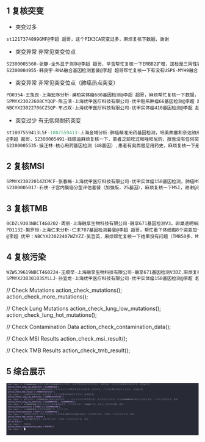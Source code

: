 ## 1 复核突变
- 突变过多 

```js
st1217374899GMF@李超 超哥，这个PIK3CA突变过多，麻烦复核下数据，谢谢
```
- 突变异常 非常见突变位点
```js
S2300005560-张静-全外显子测序@李超 超哥，辛苦帮忙复核一下ERBB2扩增，送检是三阴性乳腺癌，谢谢
S2300004955-韩良宇-RNA融合基因检测套餐@李超 超哥帮忙复核一下有没有USP6-MYH9融合，谢谢
```
- 突变异常 非常见突变位点（肺癌热点突变）
```js
PD0354-王兔良-上海宏序分析-漠柏实体瘤680基因检测@李超 超哥，麻烦帮忙复核一下数据，胰腺神经内分泌癌查出EGFR热点突变，谢谢
SPMYX23022608CYQQP-陈玉清-上海优甲医疗科技有限公司-优甲胆系肿瘤66基因检测@李超 超哥，辛苦复核一下数据，胆管癌查到肺癌热点突变，谢谢
NBCYX23022706CZSQP-车占双-上海优甲医疗科技有限公司-优甲实体瘤410基因检测@李超 超哥，帮忙复核一下数据，阑尾癌查出肺癌热点突变，谢谢
```
- 突变过少 有无低频耐药突变
```js
st1807559413LSF-1807559413-上海金域分析-肺癌精准用药基因检测，培美曲塞和奈达铂用药史，麻烦复核一下是否有低频耐药突变，谢谢@李超 
@李超 超哥，S2300005491-钱顺运麻烦复核一下，患者之前吃过帕唑帕尼的，报告没有任何突变，还有S2300005493-杨树人也帮忙复核一下有没有低频突变，谢谢
S2300005535-操汪林-核心用药基因检测（48基因）,患者有奥西替尼用药史，麻烦复核一下是否有肺腺癌低频耐药突变，谢谢@李超 
```

## 2 复核MSI
```js
SPMYX23022014ZCMCF-张春梅-上海优甲医疗科技有限公司-优甲实体瘤150基因检测，肺癌MSI-H，李老师麻烦复核下@李超 
S2300005017-石侠-子宫内膜癌分型评估套餐（加强版，25基因），麻烦复核一下MSI，谢谢@李超 
```
## 3 复核TMB
```js
BCDZL9303NBCT4G0202-周丽-上海融享生物科技有限公司-融享671基因检测V3，卵巢透明细胞癌，TMB-H，MSI-H，李老师麻烦复核下，谢谢@李超 
PD1132-樊罗恒-上海仁未分析-仁未707基因检测套餐@李超 超哥，帮忙看下体细胞8个突变加一个BIM杂合变异，TMB怎么是7.1，谢谢
@李超 优甲：NBCYX23022407WZYZZ-吴哲英，麻烦帮忙复核一下结果没有问题（TMB50多，MSI-H），谢谢
```
## 4 复核污染
```js
WZWSJ9619NBCT4G0224-王顺举-上海融享生物科技有限公司-融享671基因检测V3DZ,麻烦复核一下数据是否有污染，谢谢@李超 
SPMYX23030103SYLLJ-孙宜龙-上海优甲医疗科技有限公司-优甲实体瘤150基因检测@李超 超哥，辛苦这个也帮忙复核一下数据，有没有污染可能，谢谢
```

// Check Mutations
action_check_mutations();
action_check_more_mutations();

// Check Lung Mutations
action_check_lung_low_mutations();
action_check_lung_hot_mutations();

// Check Contamination Data
action_check_contamination_data();

// Check MSI Results
action_check_msi_result();

// Check TMB Results
action_check_tmb_result();

## 5 综合展示
![详情](./media/详情.png)
